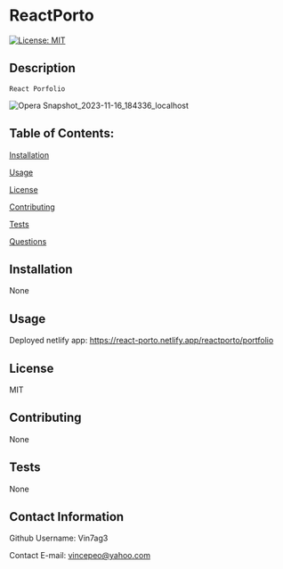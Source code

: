 
# ReactPorto
[![License: MIT](https://img.shields.io/badge/License-MIT-yellow.svg)](https://opensource.org/licenses/MIT)

## Description
```
React Porfolio
```

![Opera Snapshot_2023-11-16_184336_localhost](https://github.com/Vin7ag3/team5/assets/48032663/5f269ae5-5279-4007-b727-a52e392f5ec3)

## Table of Contents:

[Installation](#installation)

[Usage](#usage)

[License](#license)

[Contributing](#contributing)

[Tests](#tests)

[Questions](#contact-information)

## Installation
None

## Usage

Deployed netlify app:
https://react-porto.netlify.app/reactporto/portfolio

## License
MIT

## Contributing
None

## Tests
None

## Contact Information
Github Username: Vin7ag3

Contact E-mail: vincepeo@yahoo.com
